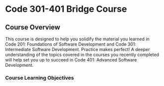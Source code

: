 # Code 301-401 Bridge Course

## Course Overview

This course is designed to help you solidify the material you learned in Code 201: Foundations of Software Development and Code 301: Intermediate Software Development. Practice makes perfect! A deeper understanding of the topics covered in the courses you recently completed will help set you up to succeed in Code 401: Advanced Software Development.

### Course Learning Objectives
